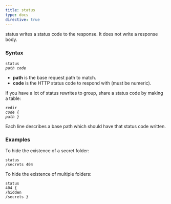 ```yaml
---
title: status
type: docs
directive: true
---
```


status writes a status code to the response. It does not write a response body.

### Syntax

<code class="block"><span class="hl-directive">status</span> <span class="hl-arg"><i>path code</i></span></code>

*   **path** is the base request path to match.
*   **code** is the HTTP status code to respond with (must be numeric).

If you have a lot of status rewrites to group, share a status code by making a table:

<code class="block"><span class="hl-directive">redir</span> <span class="hl-arg"><i>code</i></span> {
	<span class="hl-subdirective"><i>path</i></span>
}
</code>

Each line describes a base path which should have that status code written.


### Examples

To hide the existence of a secret folder:

<code class="block"><span class="hl-directive">status</span> <span class="hl-arg">/secrets 404</span></code>

To hide the existence of multiple folders:

<code class="block"><span class="hl-directive">status</span> <span class="hl-arg">404</span> {
	<span class="hl-subdirective">/hidden</span>
	<span class="hl-subdirective">/secrets</span>
}</code>
